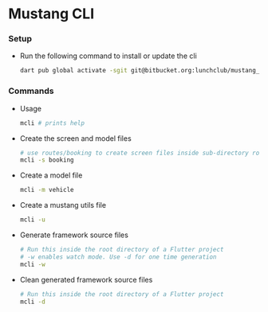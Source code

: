 # Mustang CLI

### Setup
- Run the following command to install or update the cli 
    ```bash
    dart pub global activate -sgit git@bitbucket.org:lunchclub/mustang_cli.git
    ```

### Commands
- Usage
    ```bash
    mcli # prints help
    ```

- Create the screen and model files
    ```bash
    # use routes/booking to create screen files inside sub-directory routes
    mcli -s booking
    ```
  
- Create a model file
    ```bash
    mcli -m vehicle
    ```

- Create a mustang utils file
    ```bash
    mcli -u
    ```

- Generate framework source files
    ```bash
    # Run this inside the root directory of a Flutter project
    # -w enables watch mode. Use -d for one time generation
    mcli -w 
    ```
- Clean generated framework source files
    ```bash
    # Run this inside the root directory of a Flutter project
    mcli -d 
    ```

